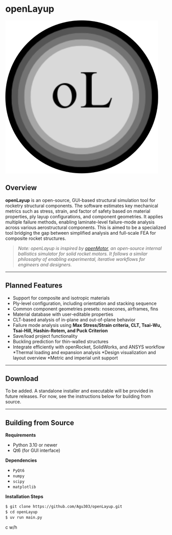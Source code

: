 # openLayup

![Alt text](resources/oL-logo.svg)

## Overview

**openLayup** is an open-source, GUI-based structural simulation tool for rocketry structural components. The software estimates key mechanical metrics such as stress, strain, and factor of safety based on material properties, ply layup configurations, and component geometries. It applies multiple failure methods, enabling laminate-level failure-mode analysis across various aerostructural components.  This is aimed to be a specialized tool bridging the gap between simplified analysis and full-scale FEA for composite rocket structures. 

> _Note: openLayup is inspired by [openMotor](https://github.com/reilleya/openMotor), an open-source internal ballistics simulator for solid rocket motors. It follows a similar philosophy of enabling experimental, iterative workflows for engineers and designers._

---

## Planned Features

- Support for composite and isotropic materials  
- Ply-level configuration, including orientation and stacking sequence  
- Common component geometries presets: nosecones, airframes, fins  
- Material database with user-editable properties  
- CLT-based analysis of in-plane and out-of-plane behavior  
- Failure mode analysis using **Max Stress/Strain criteria, CLT, Tsai-Wu, Tsai-Hill, Hashin-Rotem, and Puck Criterion**
- Save/load project functionality  
- Buckling prediction for thin-walled structures
- Integrate efficiently with openRocket, SolidWorks, and ANSYS workflow
*Thermal loading and expansion analysis
*Design visualization and layout overview
*Metric and imperial unit support  


---

## Download

To be added. A standalone installer and executable will be provided in future releases. For now, see the instructions below for building from source.

---

## Building from Source

**Requirements**

- Python 3.10 or newer  
- Qt6 (for GUI interface)  

**Dependencies**

- `PyQt6`  
- `numpy`  
- `scipy`  
- `matplotlib`  

**Installation Steps**

```bash
$ git clone https://github.com/Agu303/openLayup.git
$ cd openLayup
$ uv run main.py
```
c w/h